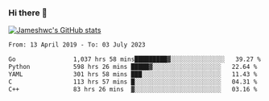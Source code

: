 ### Hi there 👋

[![Jameshwc's GitHub stats](https://github-readme-stats.vercel.app/api?username=jameshwc)](https://github.com/anuraghazra/github-readme-stats)

<!--START_SECTION:waka-->

```txt
From: 13 April 2019 - To: 03 July 2023

Go                1,037 hrs 58 mins█████████▓░░░░░░░░░░░░░░░   39.27 %
Python            598 hrs 26 mins █████▓░░░░░░░░░░░░░░░░░░░   22.64 %
YAML              301 hrs 58 mins ███░░░░░░░░░░░░░░░░░░░░░░   11.43 %
C                 113 hrs 57 mins █░░░░░░░░░░░░░░░░░░░░░░░░   04.31 %
C++               83 hrs 26 mins  ▓░░░░░░░░░░░░░░░░░░░░░░░░   03.16 %
```

<!--END_SECTION:waka-->